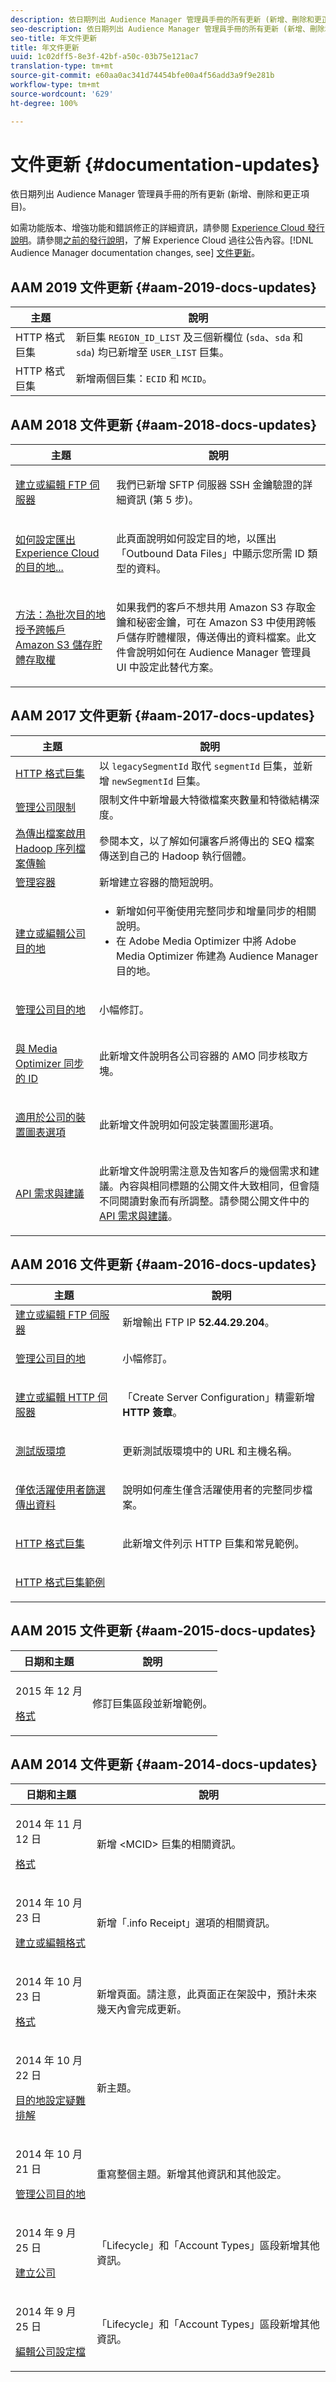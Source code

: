 ```yaml
---
description: 依日期列出 Audience Manager 管理員手冊的所有更新 (新增、刪除和更正項目)。
seo-description: 依日期列出 Audience Manager 管理員手冊的所有更新 (新增、刪除和更正項目)。
seo-title: 年文件更新
title: 年文件更新
uuid: 1c02dff5-8e3f-42bf-a50c-03b75e121ac7
translation-type: tm+mt
source-git-commit: e60aa0ac341d74454bfe00a4f56add3a9f9e281b
workflow-type: tm+mt
source-wordcount: '629'
ht-degree: 100%

---
```



# 文件更新 {#documentation-updates}

依日期列出 Audience Manager 管理員手冊的所有更新 (新增、刪除和更正項目)。

如需功能版本、增強功能和錯誤修正的詳細資訊，請參閱 [Experience Cloud 發行說明](https://marketing.adobe.com/resources/help/zh_TW/whatsnew/)。請參閱[之前的發行說明](https://marketing.adobe.com/resources/help/zh_TW/whatsnew/c_legacy_releases.html)，了解 Experience Cloud 過往公告內容。[!DNL Audience Manager documentation changes, see] [文件更新](https://docs.adobe.com/content/help/zh-Hant/audience-manager/user-guide/documentation-updates/docs-2019.html)。

## AAM 2019 文件更新 {#aam-2019-docs-updates}


| 主題 | 說明 |
---------|----------|
| HTTP 格式巨集 | 新巨集 `REGION_ID_LIST` 及三個新欄位 (`sda`、`sda` 和 `sda`) 均已新增至 `USER_LIST` 巨集。 |
| HTTP 格式巨集 | 新增兩個巨集：`ECID` 和 `MCID`。 |


## AAM 2018 文件更新 {#aam-2018-docs-updates}

<!-- c_doc_updates.xml -->

<table id="table_AECF59E131F84E7791A5A421BFB203FA"> 
 <thead> 
  <tr> 
   <th colname="col1" class="entry"> 主題 </th> 
   <th colname="col2" class="entry"> 說明 </th> 
  </tr>
 </thead>
 <tbody> 
  <tr> 
   <td colname="col1"> <p><a href="admin-servers/create-ftp-server.md#task_BF1DD0E5ECA64AEC87EACABFCAEA2C6D">建立或編輯 FTP 伺服器</a> </p> </td> 
   <td colname="col2"> <p>我們已新增 SFTP 伺服器 SSH 金鑰驗證的詳細資訊 (第 5 步)。 </p> </td> 
  </tr> 
  <tr> 
   <td colname="col1"> <p><a href="admin-destination-troubleshooting.md#set-up-destinations-export">如何設定匯出 Experience Cloud 的目的地...</a> </p> </td> 
   <td colname="col2"> <p>此頁面說明如何設定目的地，以匯出「Outbound Data Files」中顯示您所需 ID 類型的資料。 </p> </td> 
  </tr> 
  <tr> 
   <td colname="col1"> <p><a href="admin-servers/admin-authorize-s3-cross-bucket.md#task_20B12994C5484A9D8CC40DF6F456CBE7">方法：為批次目的地授予跨帳戶 Amazon S3 儲存貯體存取權</a> </p> </td> 
   <td colname="col2"> <p>如果我們的客戶不想共用 Amazon S3 存取金鑰和秘密金鑰，可在 Amazon S3 中使用跨帳戶儲存貯體權限，傳送傳出的資料檔案。此文件會說明如何在 Audience Manager 管理員 UI 中設定此替代方案。 </p> </td> 
  </tr> 
 </tbody> 
</table>

## AAM 2017 文件更新 {#aam-2017-docs-updates}

<table id="table_81D2DA9293A9417085C630D00A7C96E1"> 
 <thead> 
  <tr> 
   <th colname="col1" class="entry"> 主題 </th> 
   <th colname="col2" class="entry"> 說明 </th> 
  </tr>
 </thead>
 <tbody> 
  <tr> 
   <td colname="col1"><a href="formats/web-formats.md#reference_C392124A5F3F42E49F8AADDBA601ADFE">HTTP 格式巨集</a> </td> 
   <td colname="col2">以 <code>legacySegmentId</code> 取代 <code>segmentId</code> 巨集，並新增 <code>newSegmentId</code> 巨集。 </td> 
  </tr> 
  <tr> 
   <td colname="col1"><a href="companies/admin-company-limits.md#task_3004C10CB9A9430A8D25E25BB830B5D6">管理公司限制</a> </td> 
   <td colname="col2"> 限制文件中新增最大特徵檔案夾數量和特徵結構深度。 </td> 
  </tr> 
  <tr> 
   <td colname="col1"><a href="formats/enable-outbound-seq.md#concept_526744C9433F40BF8269E18245B2F0BD">為傳出檔案啟用 Hadoop 序列檔案傳輸</a> </td> 
   <td colname="col2"> 參閱本文，以了解如何讓客戶將傳出的 SEQ 檔案傳送到自己的 Hadoop 執行個體。 </td> 
  </tr> 
  <tr> 
   <td colname="col1"><a href="companies/admin-manage-containers.md#task_61DB5CEECC5049DD8D059C642AC3F967">管理容器</a> </td> 
   <td colname="col2"> 新增建立容器的簡短說明。 </td> 
  </tr> 
  <tr> 
   <td colname="col1"><a href="companies/admin-manage-company-destinations.md#create-edit-company-destinations">建立或編輯公司目的地</a> </td> 
   <td colname="col2"> <p> 
     <ul id="ul_527E0E75C03846B0AB39EEE544904BE2"> 
      <li id="li_FC276B34158D44E3A5450C6C8BAF3184">新增如何平衡使用完整同步和增量同步的相關說明。 </li> 
      <li id="li_3975DA78DE9E441D8F8CB80F752DD7B7">在 <span class="keyword">Adobe Media Optimizer</span> 中將 <span class="keyword">Adobe Media Optimizer</span> 佈建為 <span class="keyword">Audience Manager</span> 目的地。 </li> 
     </ul> </p> </td> 
  </tr> 
  <tr> 
   <td colname="col1"> <p><a href="companies/admin-manage-company-destinations.md#manage-company-destinations">管理公司目的地</a> </p> </td> 
   <td colname="col2"> <p>小幅修訂。 </p> </td> 
  </tr> 
  <tr> 
   <td colname="col1"> <p><a href="companies/admin-amo-sync.md#concept_2B5537233DAA4860B3503B344F937D83">與 Media Optimizer 同步的 ID</a> </p> </td> 
   <td colname="col2"> <p>此新增文件說明各公司容器的 AMO 同步核取方塊。 </p> </td> 
  </tr> 
  <tr> 
   <td colname="col1"> <p><a href="companies/admin-device-graph-options.md#concept_563615F1018340C683E0EE075F8F639D">適用於公司的裝置圖表選項</a> </p> </td> 
   <td colname="col2"> <p>此新增文件說明如何設定裝置圖形選項。 </p> </td> 
  </tr> 
  <tr> 
   <td colname="col1"> <p><a href="admin-oauth2/aam-admin-api-requirements.md#concept_A7FAC9443CF34974A873E6B787616421">API 需求與建議</a> </p> </td> 
   <td colname="col2"> <p>此新增文件說明需注意及告知客戶的幾個需求和建議。內容與相同標題的公開文件大致相同，但會隨不同閱讀對象而有所調整。請參閱公開文件中的 <a href="https://marketing.adobe.com/resources/help/en_US/aam/aam-api-requirements.html" format="https" scope="external">API 需求與建議</a>。 </p> </td> 
  </tr> 
 </tbody> 
</table>

## AAM 2016 文件更新 {#aam-2016-docs-updates}

<table id="table_E9D9810EA8244B58A4F27D56CFE521FD"> 
 <thead> 
  <tr> 
   <th colname="col1" class="entry"> 主題 </th> 
   <th colname="col2" class="entry"> 說明 </th> 
  </tr>
 </thead>
 <tbody> 
  <tr> 
   <td colname="col1"><a href="admin-servers/create-ftp-server.md#task_BF1DD0E5ECA64AEC87EACABFCAEA2C6D">建立或編輯 FTP 伺服器</a> </td> 
   <td colname="col2">新增輸出 FTP IP <b>52.44.29.204</b>。 </td> 
  </tr> 
  <tr> 
   <td colname="col1"> <p><a href="companies/admin-manage-company-destinations.md#manage-company-destinations">管理公司目的地</a> </p> </td> 
   <td colname="col2"> <p>小幅修訂。 </p> </td> 
  </tr> 
  <tr> 
   <td colname="col1"> <p><a href="admin-servers/create-http-server.md#task_5BF59581868E4144B965D644D36BEACD">建立或編輯 HTTP 伺服器</a> </p> </td> 
   <td colname="col2"> <p>「Create Server Configuration」精靈新增 <b>HTTP 簽章</b>。 </p> </td> 
  </tr> 
  <tr> 
   <td colname="col1"> <p><a href="admin-beta-environment.md#concept_4AA12E66F49A452C8BA4E91AA28060AA">測試版環境</a> </p> </td> 
   <td colname="col2"> <p>更新測試版環境中的 URL 和主機名稱。 </p> </td> 
  </tr> 
  <tr> 
   <td colname="col1"> <p><a href="companies/outbound-active-user-filter.md#task_F5CF8BDDA5DB4D23837B59CADF7A623B">僅依活躍使用者篩選傳出資料</a> </p> </td> 
   <td colname="col2"> <p>說明如何產生僅含活躍使用者的完整同步檔案。 </p> </td> 
  </tr> 
  <tr> 
   <td colname="col1"> <p><a href="formats/web-formats.md#reference_C392124A5F3F42E49F8AADDBA601ADFE">HTTP 格式巨集</a> </p> </td> 
   <td colname="col2" morerows="1"> <p>此新增文件列示 HTTP 巨集和常見範例。 </p> </td> 
  </tr> 
  <tr> 
   <td colname="col1"> <p><a href="formats/web-format-examples.md#reference_98828E32B0964FF9AAC7C5400E88BA31">HTTP 格式巨集範例</a> </p> </td> 
  </tr> 
 </tbody> 
</table>

## AAM 2015 文件更新 {#aam-2015-docs-updates}

<table id="table_90F524BAAED44A45A1F6BF8BBA9F26F9"> 
 <thead> 
  <tr> 
   <th colname="col1" class="entry"> 日期和主題 </th> 
   <th colname="col2" class="entry"> 說明 </th> 
  </tr>
 </thead>
 <tbody> 
  <tr> 
   <td colname="col1"> <p>2015 年 12 月 </p> <p><a href="formats/formats.md#concept_66AA2E78A25C4973B3230D5F75B192A2">格式</a> </p> </td> 
   <td colname="col2"> <p>修訂巨集區段並新增範例。 </p> </td> 
  </tr> 
 </tbody> 
</table>

## AAM 2014 文件更新 {#aam-2014-docs-updates}

<table id="table_FA9962E19248418BA73D5A794A378C9D"> 
 <thead> 
  <tr> 
   <th colname="col1" class="entry"> 日期和主題 </th> 
   <th colname="col2" class="entry"> 說明 </th> 
  </tr>
 </thead>
 <tbody> 
  <tr> 
   <td colname="col1"> <p>2014 年 11 月 12 日 </p> <p> <a href="formats/formats.md#concept_66AA2E78A25C4973B3230D5F75B192A2">格式</a> </p> </td> 
   <td colname="col2"> <p>新增 &lt;MCID&gt; 巨集的相關資訊。 </p> </td> 
  </tr> 
  <tr> 
   <td colname="col1"> <p>2014 年 10 月 23 日 </p> <p><a href="formats/admin-create-format.md#task_1A51FC9189DB439FB218D91F3875FD67">建立或編輯格式</a> </p> </td> 
   <td colname="col2"> <p>新增<span class="wintitle">「.info Receipt」</span>選項的相關資訊。 </p> </td> 
  </tr> 
  <tr> 
   <td colname="col1"> <p>2014 年 10 月 23 日 </p> <p><a href="formats/formats.md#concept_66AA2E78A25C4973B3230D5F75B192A2">格式</a> </p> </td> 
   <td colname="col2"> <p>新增頁面。請注意，此頁面正在架設中，預計未來幾天內會完成更新。 </p> </td> 
  </tr> 
  <tr> 
   <td colname="col1"> <p>2014 年 10 月 22 日 </p> <p><a href="admin-destination-troubleshooting.md#">目的地設定疑難排解</a> </p> </td> 
   <td colname="col2"> <p> 新主題。 </p> </td> 
  </tr> 
  <tr> 
   <td colname="col1"> <p>2014 年 10 月 21 日 </p> <p><a href="companies/admin-manage-company-destinations.md#manage-company-destinations">管理公司目的地</a> </p> </td> 
   <td colname="col2"> <p>重寫整個主題。新增其他資訊和其他設定。 </p> </td> 
  </tr> 
  <tr> 
   <td colname="col1"> <p>2014 年 9 月 25 日 </p> <p><a href="companies/admin-manage-company-profiles.md">建立公司</a> </p> </td> 
   <td colname="col2"> <p><span class="wintitle">「Lifecycle」</span>和<span class="wintitle">「Account Types」</span>區段新增其他資訊。 </p> </td> 
  </tr> 
  <tr> 
   <td colname="col1"> <p>2014 年 9 月 25 日 </p> <p><a href="companies/admin-manage-company-profiles.md#edit-company-profile">編輯公司設定檔</a> </p> </td> 
   <td colname="col2"> <p><span class="wintitle">「Lifecycle」</span>和<span class="wintitle">「Account Types」</span>區段新增其他資訊。 </p> </td> 
  </tr> 
 </tbody> 
</table>